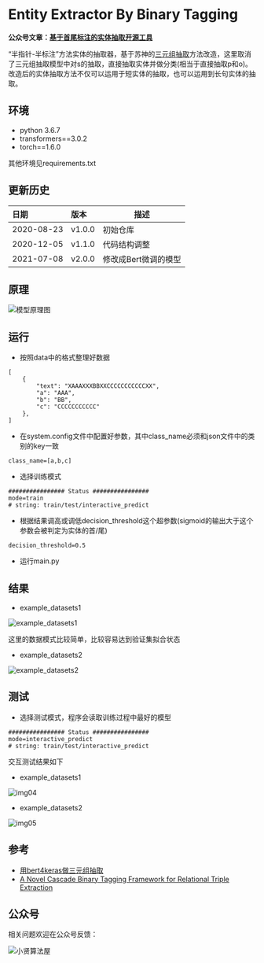 # Entity Extractor By Binary Tagging

**公众号文章：[基于首尾标注的实体抽取开源工具](https://mp.weixin.qq.com/s/DithgKBkEXCr88pbSpnEhw)**    

“半指针-半标注”方法实体的抽取器，基于苏神的[三元组抽取](https://kexue.fm/archives/7161)方法改造，这里取消了三元组抽取模型中对s的抽取，直接抽取实体并做分类(相当于直接抽取p和o)。改造后的实体抽取方法不仅可以运用于短实体的抽取，也可以运用到长句实体的抽取。

## 环境
* python 3.6.7
* transformers==3.0.2
* torch==1.6.0

其他环境见requirements.txt


## 更新历史
日期|版本|描述
:---|:---|---
2020-08-23|v1.0.0|初始仓库
2020-12-05|v1.1.0|代码结构调整
2021-07-08|v2.0.0|修改成Bert微调的模型

## 原理

![模型原理图](https://img-blog.csdnimg.cn/20210709121725362.png)

## 运行

* 按照data中的格式整理好数据
```
[
    {
        "text": "XAAAXXXBBXXCCCCCCCCCCCXX",
        "a": "AAA",
        "b": "BB",
        "c": "CCCCCCCCCCC"
    },
]
```

* 在system.config文件中配置好参数，其中class_name必须和json文件中的类别的key一致

```
class_name=[a,b,c]
```

* 选择训练模式

```
################ Status ################
mode=train
# string: train/test/interactive_predict
```

* 根据结果调高或调低decision_threshold这个超参数(sigmoid的输出大于这个参数会被判定为实体的首/尾)

```
decision_threshold=0.5
```

* 运行main.py

## 结果

* example_datasets1

![example_datasets1](https://img-blog.csdnimg.cn/20200913193759349.png)

这里的数据模式比较简单，比较容易达到验证集拟合状态

* example_datasets2

![example_datasets2](https://img-blog.csdnimg.cn/20210709121748728.png)


## 测试

* 选择测试模式，程序会读取训练过程中最好的模型

```
################ Status ################
mode=interactive_predict
# string: train/test/interactive_predict
```

交互测试结果如下

* example_datasets1

![img04](https://img-blog.csdnimg.cn/20200913193759427.png)

* example_datasets2

![img05](https://img-blog.csdnimg.cn/20200913193759376.png)

## 参考

* [用bert4keras做三元组抽取](https://kexue.fm/archives/7161)
* [A Novel Cascade Binary Tagging Framework for Relational Triple Extraction](https://arxiv.org/abs/1909.03227)

## 公众号  

相关问题欢迎在公众号反馈：  

![小贤算法屋](https://img-blog.csdnimg.cn/20210427094903895.jpg)

